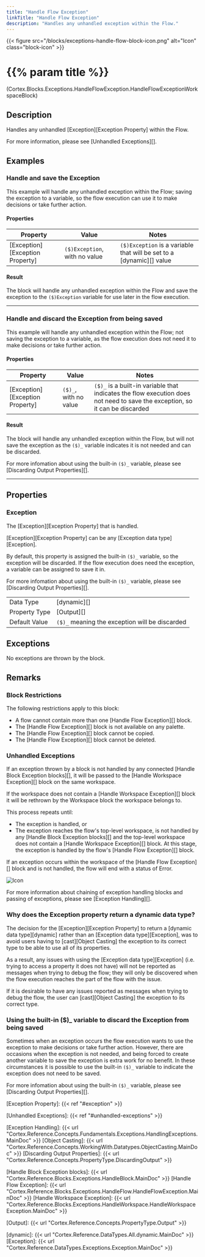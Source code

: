 ```yaml
---
title: "Handle Flow Exception"
linkTitle: "Handle Flow Exception"
description: "Handles any unhandled exception within the Flow."
---
```


{{< figure src="/blocks/exceptions-handle-flow-block-icon.png" alt="Icon" class="block-icon" >}}

# {{% param title %}}

<p class="namespace">(Cortex.Blocks.Exceptions.HandleFlowException.HandleFlowExceptionWorkspaceBlock)</p>

## Description

Handles any unhandled [Exception][Exception Property] within the Flow.

For more information, please see [Unhandled Exceptions][].

## Examples

### Handle and save the Exception

This example will handle any unhandled exception within the Flow; saving the exception to a variable, so the flow execution can use it to make decisions or take further action.

#### Properties

| Property           | Value                     | Notes                                    |
|--------------------|---------------------------|------------------------------------------|
| [Exception][Exception Property] | `($)Exception`, with no value | `($)Exception` is a variable that will be set to a [dynamic][] value |

#### Result

The block will handle any unhandled exception within the Flow and save the exception to the `($)Exception` variable for use later in the flow execution.

***

### Handle and discard the Exception from being saved

This example will handle any unhandled exception within the Flow; not saving the exception to a variable, as the flow execution does not need it to make decisions or take further action.

#### Properties

| Property           | Value                     | Notes                                    |
|--------------------|---------------------------|------------------------------------------|
| [Exception][Exception Property] | `($)_`, with no value | `($)_` is a built-in variable that indicates the flow execution does not need to save the exception, so it can be discarded |

#### Result

The block will handle any unhandled exception within the Flow, but will not save the exception as the `($)_` variable indicates it is not needed and can be discarded.

For more infomation about using the built-in `($)_` variable, please see [Discarding Output Properties][].

***

## Properties

### Exception

The [Exception][Exception Property] that is handled.

[Exception][Exception Property] can be any [Exception data type][Exception].

By default, this property is assigned the built-in `($)_` variable, so the exception will be discarded. If the flow execution does need the exception, a variable can be assigned to save it in.

For more infomation about using the built-in `($)_` variable, please see [Discarding Output Properties][].

| | |
|--------------------|---------------------------|
| Data Type | [dynamic][] |
| Property Type | [Output][] |
| Default Value | `($)_` meaning the exception will be discarded |

## Exceptions

No exceptions are thrown by the block.

## Remarks

### Block Restrictions

The following restrictions apply to this block:

* A flow cannot contain more than one [Handle Flow Exception][] block.
* The [Handle Flow Exception][] block is not available on any palette.
* The [Handle Flow Exception][] block cannot be copied.
* The [Handle Flow Exception][] block cannot be deleted.

### Unhandled Exceptions

If an exception thrown by a block is not handled by any connected [Handle Block Exception blocks][], it will be passed to the [Handle Workspace Exception][] block on the same workspace.

If the workspace does not contain a [Handle Workspace Exception][] block it will be rethrown by the Workspace block the workspace belongs to.

This process repeats until:

* The exception is handled, or
* The exception reaches the flow's top-level workspace, is not handled by any [Handle Block Exception blocks][] and the top-level workspace does not contain a [Handle Workspace Exception][] block. At this stage, the exception is handled by the flow's [Handle Flow Exception][] block.

If an exception occurs within the workspace of the [Handle Flow Exception][] block and is not handled, the flow will end with a status of Error.

![Icon](/images/flow-error-status.png)

For more information about chaining of exception handling blocks and passing of exceptions, please see [Exception Handling][].

### Why does the Exception property return a dynamic data type?

The decision for the [Exception][Exception Property] to return a [dynamic data type][dynamic] rather than an [Exception data type][Exception], was to avoid users having to [cast][Object Casting] the exception to its correct type to be able to use all of its properties.

As a result, any issues with using the [Exception data type][Exception] (i.e. trying to access a property it does not have) will not be reported as messages when trying to debug the flow; they will only be discovered when the flow execution reaches the part of the flow with the issue.

If it is desirable to have any issues reported as messages when trying to debug the flow, the user can [cast][Object Casting] the exception to its correct type.

### Using the built-in ($)_ variable to discard the Exception from being saved

Sometimes when an exception occurs the flow execution wants to use the exception to make decisions or take further action. However, there are occasions when the exception is not needed, and being forced to create another variable to save the exception is extra work for no benefit. In these circumstances it is possible to use the built-in `($)_` variable to indicate the exception does not need to be saved.

For more infomation about using the built-in `($)_` variable, please see [Discarding Output Properties][].

[Exception Property]: {{< ref "#exception" >}}

[Unhandled Exceptions]: {{< ref "#unhandled-exceptions" >}}

[Exception Handling]: {{< url "Cortex.Reference.Concepts.Fundamentals.Exceptions.HandlingExceptions.MainDoc" >}}
[Object Casting]: {{< url "Cortex.Reference.Concepts.WorkingWith.Datatypes.ObjectCasting.MainDoc" >}}
[Discarding Output Properties]: {{< url "Cortex.Reference.Concepts.PropertyType.DiscardingOutput" >}}

[Handle Block Exception blocks]: {{< url "Cortex.Reference.Blocks.Exceptions.HandleBlock.MainDoc" >}}
[Handle Flow Exception]: {{< url "Cortex.Reference.Blocks.Exceptions.HandleFlow.HandleFlowException.MainDoc" >}}
[Handle Workspace Exception]: {{< url "Cortex.Reference.Blocks.Exceptions.HandleWorkspace.HandleWorkspaceException.MainDoc" >}}

[Output]: {{< url "Cortex.Reference.Concepts.PropertyType.Output" >}}

[dynamic]: {{< url "Cortex.Reference.DataTypes.All.dynamic.MainDoc" >}}
[Exception]: {{< url "Cortex.Reference.DataTypes.Exceptions.Exception.MainDoc" >}}
